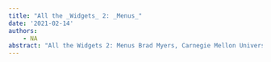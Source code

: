 ```yaml
---
title: "All the _Widgets_ 2: _Menus_"
date: '2021-02-14'
authors: 
    - NA
abstract: "All the Widgets 2: Menus Brad Myers, Carnegie Mellon University CHI '90 Special Issue: All The Widgets WEB:: http://www.cs.umd.edu/hcil/chivideosl...hspace{0pt} Editor: Brad Myers (Carnegie Mellon University) Location: Austin, USA"
---
```


